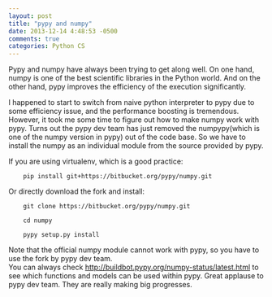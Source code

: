 ```yaml
---
layout: post
title: "pypy and numpy"
date: 2013-12-14 4:48:53 -0500
comments: true
categories: Python CS
---
```

Pypy and numpy have always been trying to get along well. On one hand, numpy is one of the best scientific libraries in the Python world. And on the other hand, pypy improves the efficiency of the execution significantly.  

I happened to start to switch from naive python interpreter to pypy due to some efficiency issue, and the performance boosting is tremendous. However, it took me some time to figure out how to make numpy work with pypy. Turns out the pypy dev team has just removed the numpypy(which is one of the numpy version in pypy) out of the code base. So we have to install the numpy as an individual module from the source provided by pypy.   
<!-- more -->

If you are using virtualenv, which is a good practice:  
```
    pip install git+https://bitbucket.org/pypy/numpy.git
```

Or directly download the fork and install:  
```    
    git clone https://bitbucket.org/pypy/numpy.git  
```  

```
    cd numpy  
```  

```
    pypy setup.py install  
```

Note that the official numpy module cannot work with pypy, so you have to use the fork by pypy dev team.  
You can always check <http://buildbot.pypy.org/numpy-status/latest.html> to see which functions and models can be used within pypy. Great applause to pypy dev team. They are really making big progresses.